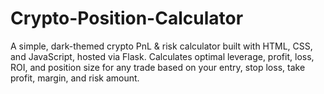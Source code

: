 # Crypto-Position-Calculator
A simple, dark-themed crypto PnL &amp; risk calculator built with HTML, CSS, and JavaScript, hosted via Flask. Calculates optimal leverage, profit, loss, ROI, and position size for any trade based on your entry, stop loss, take profit, margin, and risk amount.
